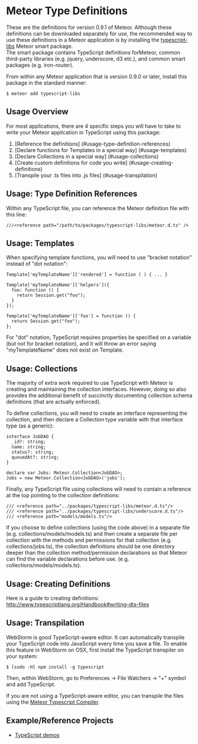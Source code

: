 # Meteor Type Definitions

These are the definitions for version 0.9.1 of Meteor.  Although these definitions can be downloaded separately for use, the recommended way to use these 
definitions in a Meteor application is by installing the [typescript-libs](https://atmosphere.meteor.com/package/typescript-libs) Meteor smart package.  
The smart package contains TypeScript definitions forMeteor, common third-party libraries (e.g. jquery, underscore, d3 etc.), and common smart packages 
(e.g. iron-router).

From within any Meteor application that is version 0.9.0 or later, install this package in the standard manner:

    $ meteor add typescript-libs



## Usage Overview
For most applications, there are 4 specific steps you will have to take to write your Meteor application in TypeScript using this package:

1. [Reference the definitions] (#usage-type-definition-references)
2. [Declare functions for Templates in a special way] (#usage-templates)
3. [Declare Collections in a special way] (#usage-collections)
4. [Create custom definitions for code you write] (#usage-creating-definitions)
5. [Transpile your .ts files into .js files] (#usage-transpilation)



## Usage: Type Definition References
Within any TypeScript file, you can reference the Meteor definition file with this line:

    ///<reference path="/path/to/packages/typescript-libs/meteor.d.ts" />



## Usage: Templates
When specifying template functions, you will need to use "bracket notation" instead of "dot notation":

    Template['myTemplateName']['rendered'] = function ( ) { ... }

    Template['myTemplateName']['helpers']({
      foo: function () {
        return Session.get("foo");
      }
    });

    Template['myTemplateName']['foo'] = function () {
      return Session.get("foo");
    };


For "dot" notation, TypeScript requires properties be specified on a variable (but not for bracket notation), and it will throw an error saying "myTemplateName" 
does not exist on Template.



## Usage: Collections
The majority of extra work required to use TypeScript with Meteor is creating and maintaining the collection interfaces.  However, doing so also provides the 
additional benefit of succinctly documenting collection schema definitions (that are actually enforced).

To define collections, you will need to create an interface representing the collection, and then declare a Collection type variable with that interface type (as a generic):

    interface JobDAO {
      _id?: string;
      name: string;
      status?: string;
      queuedAt?: string;
    }

    declare var Jobs: Meteor.Collection<JobDAO>;
    Jobs = new Meteor.Collection<JobDAO>('jobs');


Finally, any TypeScript file using collections will need to contain a reference at the top pointing to the collection definitions:

    /// <reference path="../packages/typescript-libs/meteor.d.ts"/>
    /// <reference path="../packages/typescript-libs/underscore.d.ts"/>
    /// <reference path="models/models.ts"/>


If you choose to define collections (using the code above) in a separate file (e.g. collections/models/models.ts) and then create a separate file per collection 
with the methods and permissions for that collection (e.g. collections/jobs.ts), the collection definitions should be one directory deeper than the collection 
method/permission declarations so that Meteor can find the variable declarations before use. (e.g. collections/models/models.ts).



## Usage: Creating Definitions
Here is a guide to creating definitions: <http://www.typescriptlang.org/Handbook#writing-dts-files>



## Usage: Transpilation
WebStorm is good TypeScript-aware editor.  It can automatically transpile your TypeScript code into JavaScript every time you save a file.  To enable this
feature in WebStorm on OSX, first install the TypeScript transpiler on your system:

    $ [sudo -H] npm install -g typescript

Then, within WebStorm, go to Preferences -> File Watchers -> "+" symbol and add TypeScript.

If you are not using a TypeScript-aware editor, you can transpile the files using the [Meteor Typescript Compiler](https://github.com/orefalo/meteor-typescript-compiler).



## Example/Reference Projects
* [TypeScript demos](https://github.com/orefalo/meteor-typescript-demos)
